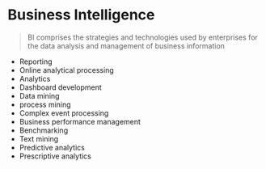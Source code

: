 # Business Intelligence

> BI comprises the strategies and technologies used by enterprises for the data analysis and management of business information

* Reporting
* Online analytical processing
* Analytics
* Dashboard development
* Data mining
* process mining
* Complex event processing
* Business performance management
* Benchmarking
* Text mining
* Predictive analytics
* Prescriptive analytics
